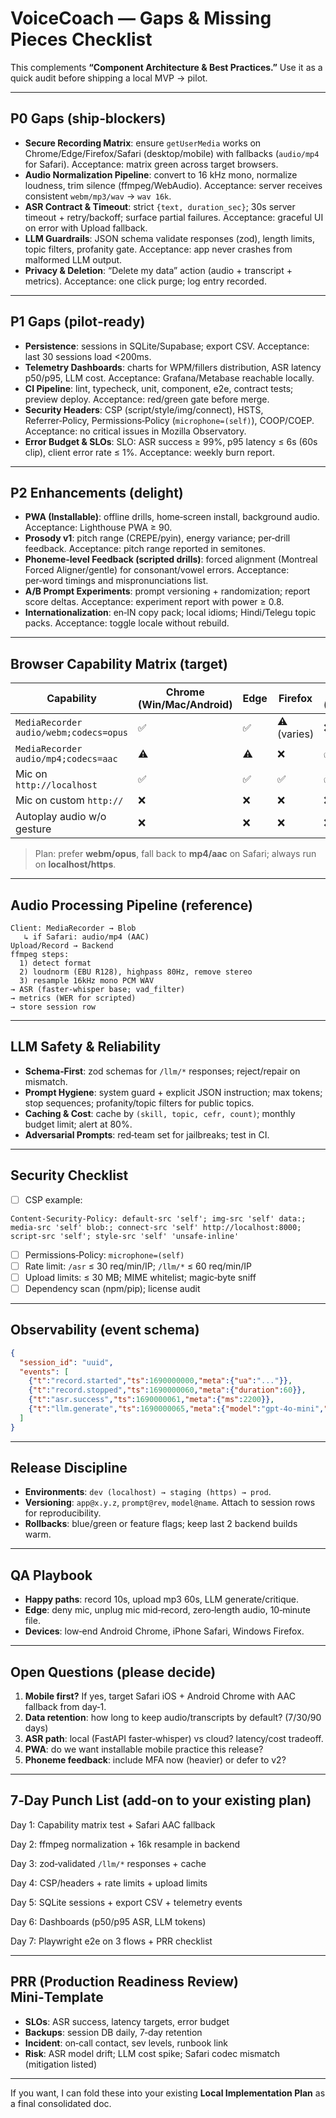 # VoiceCoach — Gaps & Missing Pieces Checklist

This complements **“Component Architecture & Best Practices.”** Use it as a quick audit before shipping a local MVP → pilot.

---

## P0 Gaps (ship‑blockers)

* **Secure Recording Matrix**: ensure `getUserMedia` works on Chrome/Edge/Firefox/Safari (desktop/mobile) with fallbacks (`audio/mp4` for Safari). Acceptance: matrix green across target browsers.
* **Audio Normalization Pipeline**: convert to 16 kHz mono, normalize loudness, trim silence (ffmpeg/WebAudio). Acceptance: server receives consistent `webm/mp3/wav` → `wav 16k`.
* **ASR Contract & Timeout**: strict `{text, duration_sec}`; 30s server timeout + retry/backoff; surface partial failures. Acceptance: graceful UI on error with Upload fallback.
* **LLM Guardrails**: JSON schema validate responses (zod), length limits, topic filters, profanity gate. Acceptance: app never crashes from malformed LLM output.
* **Privacy & Deletion**: “Delete my data” action (audio + transcript + metrics). Acceptance: one click purge; log entry recorded.

---

## P1 Gaps (pilot‑ready)

* **Persistence**: sessions in SQLite/Supabase; export CSV. Acceptance: last 30 sessions load <200ms.
* **Telemetry Dashboards**: charts for WPM/fillers distribution, ASR latency p50/p95, LLM cost. Acceptance: Grafana/Metabase reachable locally.
* **CI Pipeline**: lint, typecheck, unit, component, e2e, contract tests; preview deploy. Acceptance: red/green gate before merge.
* **Security Headers**: CSP (script/style/img/connect), HSTS, Referrer‑Policy, Permissions‑Policy (`microphone=(self)`), COOP/COEP. Acceptance: no critical issues in Mozilla Observatory.
* **Error Budget & SLOs**: SLO: ASR success ≥ 99%, p95 latency ≤ 6s (60s clip), client error rate ≤ 1%. Acceptance: weekly burn report.

---

## P2 Enhancements (delight)

* **PWA (Installable)**: offline drills, home‑screen install, background audio. Acceptance: Lighthouse PWA ≥ 90.
* **Prosody v1**: pitch range (CREPE/pyin), energy variance; per‑drill feedback. Acceptance: pitch range reported in semitones.
* **Phoneme‑level Feedback (scripted drills)**: forced alignment (Montreal Forced Aligner/gentle) for consonant/vowel errors. Acceptance: per‑word timings and mispronunciations list.
* **A/B Prompt Experiments**: prompt versioning + randomization; report score deltas. Acceptance: experiment report with power ≥ 0.8.
* **Internationalization**: en‑IN copy pack; local idioms; Hindi/Telegu topic packs. Acceptance: toggle locale without rebuild.

---

## Browser Capability Matrix (target)

| Capability                             | Chrome (Win/Mac/Android) | Edge | Firefox     | Safari (macOS/iOS) |
| -------------------------------------- | ------------------------ | ---- | ----------- | ------------------ |
| `MediaRecorder audio/webm;codecs=opus` | ✅                        | ✅    | ⚠️ (varies) | ❌                  |
| `MediaRecorder audio/mp4;codecs=aac`   | ⚠️                       | ⚠️   | ❌           | ✅                  |
| Mic on `http://localhost`              | ✅                        | ✅    | ✅           | ✅                  |
| Mic on custom `http://`                | ❌                        | ❌    | ❌           | ❌                  |
| Autoplay audio w/o gesture             | ❌                        | ❌    | ❌           | ❌                  |

> Plan: prefer **webm/opus**, fall back to **mp4/aac** on Safari; always run on **localhost/https**.

---

## Audio Processing Pipeline (reference)

```
Client: MediaRecorder → Blob
   ↳ if Safari: audio/mp4 (AAC)
Upload/Record → Backend
ffmpeg steps:
  1) detect format
  2) loudnorm (EBU R128), highpass 80Hz, remove stereo
  3) resample 16kHz mono PCM WAV
→ ASR (faster‑whisper base; vad_filter)
→ metrics (WER for scripted)
→ store session row
```

---

## LLM Safety & Reliability

* **Schema‑First**: zod schemas for `/llm/*` responses; reject/repair on mismatch.
* **Prompt Hygiene**: system guard + explicit JSON instruction; max tokens; stop sequences; profanity/topic filters for public topics.
* **Caching & Cost**: cache by `(skill, topic, cefr, count)`; monthly budget limit; alert at 80%.
* **Adversarial Prompts**: red‑team set for jailbreaks; test in CI.

---

## Security Checklist

* [ ] CSP example:

```
Content-Security-Policy: default-src 'self'; img-src 'self' data:; media-src 'self' blob:; connect-src 'self' http://localhost:8000; script-src 'self'; style-src 'self' 'unsafe-inline'
```

* [ ] Permissions‑Policy: `microphone=(self)`
* [ ] Rate limit: `/asr` ≤ 30 req/min/IP; `/llm/*` ≤ 60 req/min/IP
* [ ] Upload limits: ≤ 30 MB; MIME whitelist; magic‑byte sniff
* [ ] Dependency scan (npm/pip); license audit

---

## Observability (event schema)

```json
{
  "session_id": "uuid",
  "events": [
    {"t":"record.started","ts":1690000000,"meta":{"ua":"..."}},
    {"t":"record.stopped","ts":1690000060,"meta":{"duration":60}},
    {"t":"asr.success","ts":1690000061,"meta":{"ms":2200}},
    {"t":"llm.generate","ts":1690000065,"meta":{"model":"gpt-4o-mini","tokens":450}}
  ]
}
```

---

## Release Discipline

* **Environments**: `dev (localhost) → staging (https) → prod`.
* **Versioning**: `app@x.y.z`, `prompt@rev`, `model@name`. Attach to session rows for reproducibility.
* **Rollbacks**: blue/green or feature flags; keep last 2 backend builds warm.

---

## QA Playbook

* **Happy paths**: record 10s, upload mp3 60s, LLM generate/critique.
* **Edge**: deny mic, unplug mic mid‑record, zero‑length audio, 10‑minute file.
* **Devices**: low‑end Android Chrome, iPhone Safari, Windows Firefox.

---

## Open Questions (please decide)

1. **Mobile first?** If yes, target Safari iOS + Android Chrome with AAC fallback from day‑1.
2. **Data retention**: how long to keep audio/transcripts by default? (7/30/90 days)
3. **ASR path**: local (FastAPI faster‑whisper) vs cloud? latency/cost tradeoff.
4. **PWA**: do we want installable mobile practice this release?
5. **Phoneme feedback**: include MFA now (heavier) or defer to v2?

---

## 7‑Day Punch List (add‑on to your existing plan)

Day 1: Capability matrix test + Safari AAC fallback

Day 2: ffmpeg normalization + 16k resample in backend

Day 3: zod‑validated `/llm/*` responses + cache

Day 4: CSP/headers + rate limits + upload limits

Day 5: SQLite sessions + export CSV + telemetry events

Day 6: Dashboards (p50/p95 ASR, LLM tokens)

Day 7: Playwright e2e on 3 flows + PRR checklist

---

## PRR (Production Readiness Review) Mini‑Template

* **SLOs**: ASR success, latency targets, error budget
* **Backups**: session DB daily, 7‑day retention
* **Incident**: on‑call contact, sev levels, runbook link
* **Risk**: ASR model drift; LLM cost spike; Safari codec mismatch (mitigation listed)

---

If you want, I can fold these into your existing **Local Implementation Plan** as a final consolidated doc.
